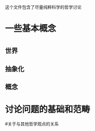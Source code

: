 这个文件包含了尽量纯粹科学的哲学讨论  

# 一些基本概念  
#  
## 世界  
## 抽象化  
## 概念  
## 

# 讨论问题的基础和范畴  

#关于与其他哲学观点的关系  



